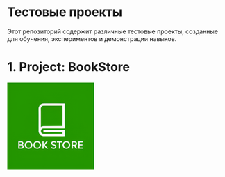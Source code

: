 # Тестовые проекты
Этот репозиторий содержит различные тестовые проекты, созданные для обучения, экспериментов и демонстрации навыков.
# 1. Project: BookStore
<img src="logos/bookstore.png" alt="Логотип проекта" width="200" height="200">

